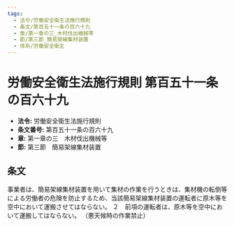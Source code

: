 ```yaml
---
tags:
  - 法令/労働安全衛生法施行規則
  - 条文/第百五十一条の百六十九
  - 章/第一章の三_木材伐出機械等
  - 節/第三節_簡易架線集材装置
  - 体系/労働安全衛生
---
```

# 労働安全衛生法施行規則 第百五十一条の百六十九

- **法令:** 労働安全衛生法施行規則
- **条文番号:** 第百五十一条の百六十九
- **章:** 第一章の三　木材伐出機械等
- **節:** 第三節　簡易架線集材装置

## 条文
事業者は、簡易架線集材装置を用いて集材の作業を行うときは、集材機の転倒等による労働者の危険を防止するため、当該簡易架線集材装置の運転者に原木等を空中において運搬させてはならない。
２　前項の運転者は、原木等を空中において運搬してはならない。
（悪天候時の作業禁止）

